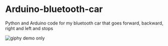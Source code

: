 # Arduino-bluetooth-car
Python and Arduino code for my bluetooth car that goes forward, backward, right and left and stops

![giphy](https://github.com/mayank-bharwal/Arduino-bluetooth-car/assets/119955673/2b291d3f-50b3-4d1d-b173-50849fbdfde4)
demo only 
